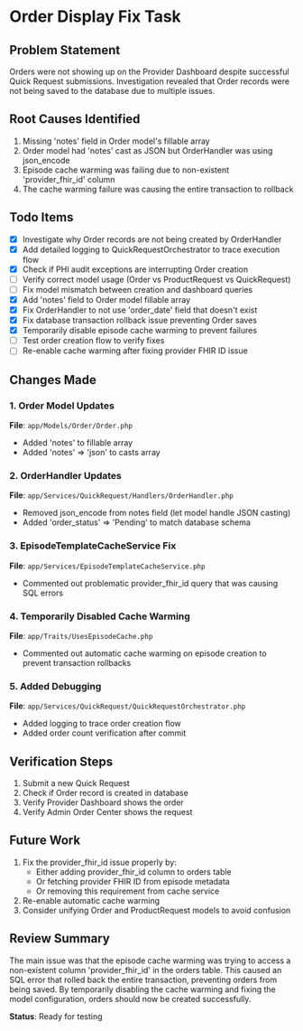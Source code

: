 # Order Display Fix Task

## Problem Statement
Orders were not showing up on the Provider Dashboard despite successful Quick Request submissions. Investigation revealed that Order records were not being saved to the database due to multiple issues.

## Root Causes Identified
1. Missing 'notes' field in Order model's fillable array
2. Order model had 'notes' cast as JSON but OrderHandler was using json_encode
3. Episode cache warming was failing due to non-existent 'provider_fhir_id' column
4. The cache warming failure was causing the entire transaction to rollback

## Todo Items
- [x] Investigate why Order records are not being created by OrderHandler
- [x] Add detailed logging to QuickRequestOrchestrator to trace execution flow
- [x] Check if PHI audit exceptions are interrupting Order creation
- [ ] Verify correct model usage (Order vs ProductRequest vs QuickRequest)
- [ ] Fix model mismatch between creation and dashboard queries
- [x] Add 'notes' field to Order model fillable array
- [x] Fix OrderHandler to not use 'order_date' field that doesn't exist
- [x] Fix database transaction rollback issue preventing Order saves
- [x] Temporarily disable episode cache warming to prevent failures
- [ ] Test order creation flow to verify fixes
- [ ] Re-enable cache warming after fixing provider FHIR ID issue

## Changes Made

### 1. Order Model Updates
**File**: `app/Models/Order/Order.php`
- Added 'notes' to fillable array
- Added 'notes' => 'json' to casts array

### 2. OrderHandler Updates
**File**: `app/Services/QuickRequest/Handlers/OrderHandler.php`
- Removed json_encode from notes field (let model handle JSON casting)
- Added 'order_status' => 'Pending' to match database schema

### 3. EpisodeTemplateCacheService Fix
**File**: `app/Services/EpisodeTemplateCacheService.php`
- Commented out problematic provider_fhir_id query that was causing SQL errors

### 4. Temporarily Disabled Cache Warming
**File**: `app/Traits/UsesEpisodeCache.php`
- Commented out automatic cache warming on episode creation to prevent transaction rollbacks

### 5. Added Debugging
**File**: `app/Services/QuickRequest/QuickRequestOrchestrator.php`
- Added logging to trace order creation flow
- Added order count verification after commit

## Verification Steps
1. Submit a new Quick Request
2. Check if Order record is created in database
3. Verify Provider Dashboard shows the order
4. Verify Admin Order Center shows the request

## Future Work
1. Fix the provider_fhir_id issue properly by:
   - Either adding provider_fhir_id column to orders table
   - Or fetching provider FHIR ID from episode metadata
   - Or removing this requirement from cache service
2. Re-enable automatic cache warming
3. Consider unifying Order and ProductRequest models to avoid confusion

## Review Summary
The main issue was that the episode cache warming was trying to access a non-existent column 'provider_fhir_id' in the orders table. This caused an SQL error that rolled back the entire transaction, preventing orders from being saved. By temporarily disabling the cache warming and fixing the model configuration, orders should now be created successfully.

**Status**: Ready for testing